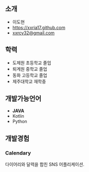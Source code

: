 
## 소개

* 이도현
* https://xxria17.github.com
* xxrcy32@gmail.com

## 학력

* 도제원 초등학교 졸업
* 퇴계원 중학교 졸업
* 동화 고등학교 졸업
* 제주대학교 재학중


## 개발가능언어

* __JAVA__
* Kotlin
* Python

## 개발경험

### Calendary
다이어리와 달력을 합친 SNS 어플리케이션.
